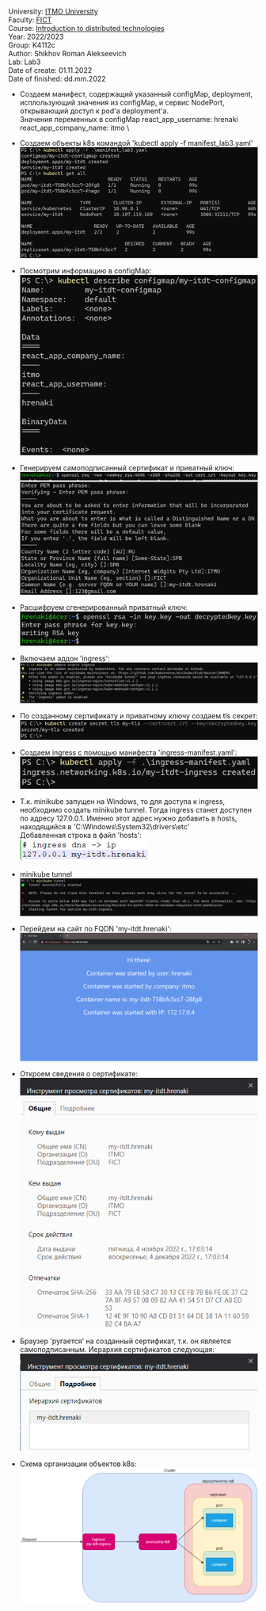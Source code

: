 University: [ITMO University](https://itmo.ru/ru/) \
Faculty: [FICT](https://fict.itmo.ru) \
Course: [Introduction to distributed technologies](https://github.com/itmo-ict-faculty/introduction-to-distributed-technologies) \
Year: 2022/2023 \
Group: K4112c \
Author: Shikhov Roman Alekseevich \
Lab: Lab3 \
Date of create: 01.11.2022 \
Date of finished: dd.mm.2022

- Создаем манифест, содержащий указанный configMap, deployment, исплользующий значения из configMap, и сервис NodePort, открывающий доступ к pod'a deployment'a. \
Значения переменных в configMap
react_app_username: hrenaki \
react_app_company_name: itmo \

- Создаем объекты k8s командой 'kubectl apply -f manifest_lab3.yaml' \
![kubectl_apply-objects](images/kubectl_apply-objects.png)

- Посмотрим информацию в configMap:\
![kubectl_describe-configmap](images/kubectl_describe-configmap.png)

- Генерируем самоподписанный сертификат и приватный ключ:\
![openssl_cert-and-key](images/openssl_cert-and-key.png)
![openssl_cert-and-key2](images/openssl_cert-and-key2.png)

- Расшифруем сгенерированный приватный ключ:\
![openssl_decrypt-key](images/openssl_decrypt-key.png)

- Включаем аддон 'ingress':\
![minikube_enable-ingress](images/minikube_enable-ingress.png)

- По созданному сертификату и приватному ключу создаем tls секрет:\
![kubectl_create-secret](images/kubectl_create-secret.png)

- Создаем ingress с помощью манифеста 'ingress-manifest.yaml':\
![kubectl_ingress](images/kubectl_ingress.png)

- Т.к. minikube запущен на Windows, то для доступа к ingress, необходимо создать minikube tunnel. Тогда ingress станет доступен по адресу 127.0.0.1. Именно этот адрес нужно добавить в hosts, находящийся в 'C:\Windows\System32\drivers\etc'\
Добавленная строка в файл 'hosts':\
![hosts-content](images/hosts-content.png)

- minikube tunnel\
![minikube_tunnel](images/minikube_tunnel.png)

- Перейдем на сайт по FQDN 'my-itdt.hrenaki':\
![site](images/site.png)

- Откроем сведения о сертификате:\
![cert](images/cert.png)

- Браузер 'ругается' на созданный сертификат, т.к. он является самоподписанным. Иерархия сертификатов следующая:\
![cert-hierarchy](images/hierarchy.png)

- Схема организации объектов k8s:\
![objects](images/objects.png)